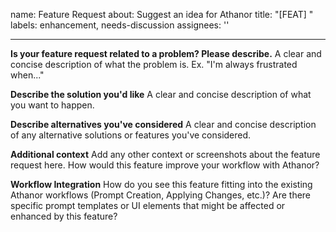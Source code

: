 name: Feature Request
about: Suggest an idea for Athanor
title: "[FEAT] "
labels: enhancement, needs-discussion
assignees: ''

---

**Is your feature request related to a problem? Please describe.**
A clear and concise description of what the problem is. Ex. "I'm always frustrated when..."

**Describe the solution you'd like**
A clear and concise description of what you want to happen.

**Describe alternatives you've considered**
A clear and concise description of any alternative solutions or features you've considered.

**Additional context**
Add any other context or screenshots about the feature request here.
How would this feature improve your workflow with Athanor?

**Workflow Integration**
How do you see this feature fitting into the existing Athanor workflows (Prompt Creation, Applying Changes, etc.)?
Are there specific prompt templates or UI elements that might be affected or enhanced by this feature?

